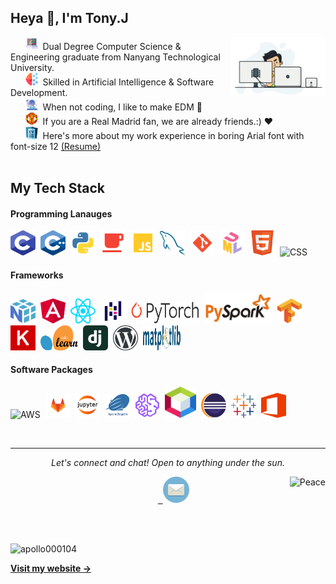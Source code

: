 <h2 align="left">Heya 👋, I'm Tony.J</h2>
<!--Intro Section-->
<img src="https://github.com/apollo000104/apollo000104/blob/main/intro.gif" width="30%" align="right">

&nbsp;&nbsp;&nbsp;&nbsp;&nbsp;&nbsp;<img src="https://github.com/apollo000104/apollo000104/blob/main/icons/cs.svg" alt="C" width="20" height="20" />&nbsp;&nbsp;Dual Degree Computer Science & Engineering graduate from 
Nanyang Technological University.<br>
&nbsp;&nbsp;&nbsp;&nbsp;&nbsp;&nbsp;<img src="https://github.com/apollo000104/apollo000104/blob/main/icons/ai.svg" alt="C" width="20" height="20" />&nbsp;&nbsp;Skilled in Artificial Intelligence & Software Development.<br>
&nbsp;&nbsp;&nbsp;&nbsp;&nbsp;&nbsp;<img src="https://github.com/apollo000104/apollo000104/blob/main/icons/dj.svg" alt="C" width="20" height="20" />&nbsp;&nbsp;When not coding, I like to make EDM :metal:<br>
&nbsp;&nbsp;&nbsp;&nbsp;&nbsp;&nbsp;<img src="https://github.com/apollo000104/apollo000104/blob/main/icons/manu.svg" alt="C" width="20" height="20" />&nbsp;&nbsp;If you are a Real Madrid fan, we are already friends.:) :heart: <br>
&nbsp;&nbsp;&nbsp;&nbsp;&nbsp;&nbsp;<img src="https://github.com/apollo000104/apollo000104/blob/main/icons/cv.svg" alt="C" width="20" height="20" />&nbsp;&nbsp;Here's more about my work experience in boring Arial font with font-size 12 [(Resume)](https://Resume.pdf) <br><br>

<!--Skills Section-->
## My Tech Stack
<p align="left">
	<h4> Programming Lanauges</h4><p>
	<img src="https://github.com/apollo000104/apollo000104/blob/main/icons/c.svg" alt="C" width="40" height="40" />&nbsp;
	<img src="https://github.com/apollo000104/apollo000104/blob/main/icons/cpp.svg" alt="C++" width="40" height="40" />&nbsp;
	<img src="https://github.com/PKief/vscode-material-icon-theme/blob/main/icons/python.svg" alt="python" width="40" height="40" />&nbsp;
	<img src="https://github.com/PKief/vscode-material-icon-theme/blob/main/icons/java.svg" alt="java" width="40" height="40" />&nbsp;
	<img src="https://github.com/PKief/vscode-material-icon-theme/blob/main/icons/javascript.svg" alt="javascript" width="40" height="40" />&nbsp;
	<img src="https://github.com/apollo000104/apollo000104/blob/main/icons/mysql.svg" alt="SQL" width="40" height="40" />&nbsp;
	<img src="https://github.com/apollo000104/apollo000104/blob/main/icons/git.svg" alt="Git" width="40" height="40" />&nbsp;
	<img src="https://github.com/PKief/vscode-material-icon-theme/blob/main/icons/uml.svg" alt="UML" width="40" height="40" />&nbsp;
	<img src="https://github.com/apollo000104/apollo000104/blob/main/icons/html.svg" alt="HTML" width="40" height="40" />&nbsp;
	<img src="https://github.com/apollo000104/apollo000104/blob/main/icons/css.svg" alt="CSS" width="40" height="40" />&nbsp;</p>
<p align="left">
	<h4> Frameworks</h4><p>
	<img src="https://github.com/apollo000104/apollo000104/blob/main/icons/numpy.svg" alt="Numpy" width="40" height="40" />&nbsp;
	<img src="https://github.com/apollo000104/apollo000104/blob/main/icons/angular-icon.svg" alt="Angular" width="40" height="40" />&nbsp;
	<img src="https://github.com/apollo000104/apollo000104/blob/main/icons/react-js-icon.svg" alt="React" width="40" height="40" />&nbsp;
	<img src="https://github.com/apollo000104/apollo000104/blob/main/icons/pandas.svg" alt="Pandas" width="40" height="40" />&nbsp;	
	<img src="https://github.com/apollo000104/apollo000104/blob/main/icons/pytorch.png" alt="PyTorch" width="110" height="35" />&nbsp;
	<img src="https://github.com/apollo000104/apollo000104/blob/main/icons/pyspark.png" alt="PySpark" width="110" height="50" />&nbsp;
	<img src="https://github.com/apollo000104/apollo000104/blob/main/icons/tensorflow-tf.svg" alt="TensorFlow" width="40" height="40" />&nbsp;
	<img src="https://github.com/apollo000104/apollo000104/blob/main/icons/keras.svg" alt="Keras" width="40" height="40" />&nbsp;
	<img src="https://github.com/apollo000104/apollo000104/blob/main/icons/scikit-learn.svg" alt="Scikit Learn" width="60" height="40" />&nbsp;
	<img src="https://github.com/apollo000104/apollo000104/blob/main/icons/django.svg" alt="Django" width="40" height="40" />&nbsp;
	<img src="https://github.com/apollo000104/apollo000104/blob/main/icons/wordpress-icon.svg" alt="Wordpress" width="40" height="40" />&nbsp;
	<img src="https://github.com/apollo000104/apollo000104/blob/main/icons/matplotlib.svg" alt="Matplotlib" width="60" height="40" />&nbsp;</p>
<p align="left">
	<h4>Software Packages</h4><p>
	<img src="https://github.com/apollo000104/apollo000104/blob/main/icons/aws-icon.svg" alt="AWS" width="40" height="40" />&nbsp;
	<img src="https://github.com/apollo000104/apollo000104/blob/main/icons/gitlab.svg" alt="GitLab" width="40" height="40" />&nbsp;
	<img src="https://github.com/apollo000104/apollo000104/blob/main/icons/jupyter.png" alt="Jupyter" width="40" height="40" />&nbsp;
	<img src="https://github.com/apollo000104/apollo000104/blob/main/icons/zeppelin.png" alt="Zeppelin" width="40" height="40" />&nbsp;
	<img src="https://github.com/apollo000104/apollo000104/blob/main/icons/sagemaker.png" alt="Sagemaker" width="40" height="40" />&nbsp;
	<img src="https://github.com/apollo000104/apollo000104/blob/main/icons/netbeans.svg" alt="Netbeans" width="50" height="50" />&nbsp;
	<img src="https://github.com/apollo000104/apollo000104/blob/main/icons/eclipse.svg" alt="eclipse" width="40" height="40" />&nbsp;
	<img src="https://github.com/apollo000104/apollo000104/blob/main/icons/tableau.svg" alt="Tableau" width="40" height="40" />&nbsp;
	<img src="https://github.com/apollo000104/apollo000104/blob/main/icons/office.svg" alt="Office" width="40" height="40" />&nbsp;</p>
</p><br>
<!--Connect Section-->
<hr>
<p align="center">
<i>Let's connect and chat! Open to anything under the sun.</i><br>
<p align="center">
	&nbsp;&nbsp;&nbsp;&nbsp;&nbsp;&nbsp;&nbsp;&nbsp;&nbsp;&nbsp;&nbsp;&nbsp;&nbsp;&nbsp;&nbsp;&nbsp;&nbsp;&nbsp;
	<a href="mailto:apollo000104@gmail.com">
		&nbsp;&nbsp;<img alt="Apollo - Mail" width="42px" src="https://github.com/apollo000104/apollo000104/blob/main/icons/email.svg"/>
	</a>
<img align="right" src="https://res.cloudinary.com/murshidazher/image/upload/w_auto,dpr_1.0,c_scale,f_webp,fl_awebp.progressive.progressive:semi,f_webp,fl_awebp,q_100/readme-peace.png" height="140" title="Peace" />
</p><br><br>

<!-- Profile Views -->

<p align="left"><img src="https://komarev.com/ghpvc/?username=apollo000104&label=Profile%20views&color=0e75b6&style=flat" alt="apollo000104" height=21px/></p>

**[Visit my website &rarr;](https://apollo.technology/)**
